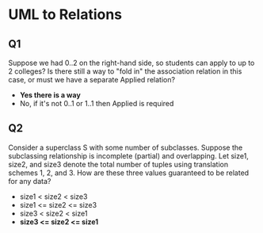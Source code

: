 # UML to Relations

## Q1

Suppose we had 0..2 on the right-hand side, so students can apply to up to 2 colleges? Is there still a way to "fold in" the association relation in this case, or must we have a separate Applied relation?

- **Yes there is a way**
- No, if it's not 0..1 or 1..1 then Applied is required

## Q2

Consider a superclass S with some number of subclasses. Suppose the subclassing relationship is incomplete (partial) and overlapping. Let size1, size2, and size3 denote the total number of tuples using translation schemes 1, 2, and 3. How are these three values guaranteed to be related for any data?

- size1 < size2 < size3
- size1 <= size2 <= size3
- size3 < size2 < size1
- **size3 <= size2 <= size1** 